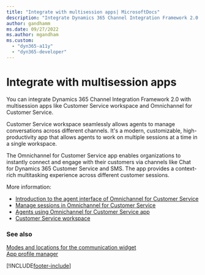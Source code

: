 ```yaml
---
title: "Integrate with multisession apps| MicrosoftDocs"
description: "Integrate Dynamics 365 Channel Integration Framework 2.0 with multisession apps like Omnichannel for Customer Service and Customer Service workspace."
author: gandhamm
ms.date: 09/27/2022
ms.author: mgandham
ms.custom: 
  - "dyn365-a11y"
  - "dyn365-developer"
---
```

# Integrate with multisession apps

You can integrate Dynamics 365 Channel Integration Framework 2.0 with multisession apps like Customer Service workspace and Omnichannel for Customer Service. 

Customer Service workspace seamlessly allows agents to manage conversations across different channels. It's a modern, customizable, high-productivity app that allows agents to work on multiple sessions at a time in a single workspace.

The Omnichannel for Customer Service app enables organizations to instantly connect and engage with their customers via channels like Chat for Dynamics 365 Customer Service and SMS. The app provides a context-rich multitasking experience across different customer sessions.

More information:

- [Introduction to the agent interface of Omnichannel for Customer Service](../../../customer-service/use/oc-introduction-agent-interface.md)  
- [Manage sessions in Omnichannel for Customer Service](../../../customer-service/use/oc-manage-sessions.md)  
- [Agents using Omnichannel for Customer Service app](../../../customer-service/use/omnichannel-customer-service-app-agent.md)  
- [Customer Service workspace](../../../customer-service/csw-overview.md)

### See also

[Modes and locations for the communication widget](modes-communication-widget.md)  
[App profile manager](../../../customer-service/administer/overview.md)   

[!INCLUDE[footer-include](../../../includes/footer-banner.md)]
